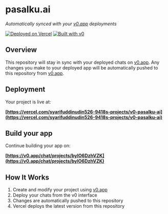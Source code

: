 # pasalku.ai

*Automatically synced with your [v0.app](https://v0.app) deployments*

[![Deployed on Vercel](https://img.shields.io/badge/Deployed%20on-Vercel-black?style=for-the-badge&logo=vercel)](https://vercel.com/syarifuddinudin526-9418s-projects/v0-pasalku-ai)
[![Built with v0](https://img.shields.io/badge/Built%20with-v0.app-black?style=for-the-badge)](https://v0.app/chat/projects/bylO6DzhVZK)

## Overview

This repository will stay in sync with your deployed chats on [v0.app](https://v0.app).
Any changes you make to your deployed app will be automatically pushed to this repository from [v0.app](https://v0.app).

## Deployment

Your project is live at:

**[https://vercel.com/syarifuddinudin526-9418s-projects/v0-pasalku-ai](https://vercel.com/syarifuddinudin526-9418s-projects/v0-pasalku-ai)**

## Build your app

Continue building your app on:

**[https://v0.app/chat/projects/bylO6DzhVZK](https://v0.app/chat/projects/bylO6DzhVZK)**

## How It Works

1. Create and modify your project using [v0.app](https://v0.app)
2. Deploy your chats from the v0 interface
3. Changes are automatically pushed to this repository
4. Vercel deploys the latest version from this repository
